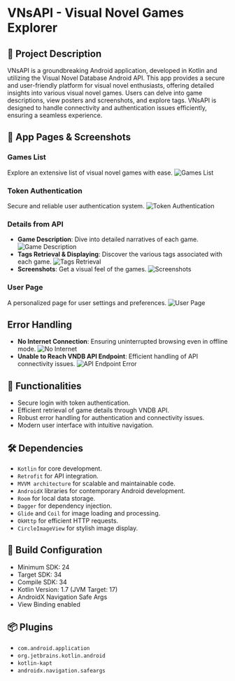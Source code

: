 # VNsAPI - Visual Novel Games Explorer

## 🌟 Project Description
VNsAPI is a groundbreaking Android application, developed in Kotlin and utilizing the Visual Novel Database Android API. This app provides a secure and user-friendly platform for visual novel enthusiasts, offering detailed insights into various visual novel games. Users can delve into game descriptions, view posters and screenshots, and explore tags. VNsAPI is designed to handle connectivity and authentication issues efficiently, ensuring a seamless experience.

## 📱 App Pages & Screenshots
### Games List
Explore an extensive list of visual novel games with ease. 
![Games List](https://github.com/mouralisandra/ProjetAndroid/assets/98917826/30aeed54-26b6-44f0-9c6b-3798e6a81915)

### Token Authentication
Secure and reliable user authentication system.
![Token Authentication](https://github.com/mouralisandra/ProjetAndroid/assets/98917826/685eebfa-a388-4f57-9a71-3d0a32b42834)

### Details from API
- **Game Description**: Dive into detailed narratives of each game.
  ![Game Description](https://github.com/mouralisandra/ProjetAndroid/assets/98917826/3015edc5-10dc-4096-ba5e-c8aa9ceb8476)
- **Tags Retrieval & Displaying**: Discover the various tags associated with each game.
  ![Tags Retrieval](https://github.com/mouralisandra/ProjetAndroid/assets/98917826/5f344f7d-2291-481c-bcde-2c25e3e7917f)
- **Screenshots**: Get a visual feel of the games.
  ![Screenshots](https://github.com/mouralisandra/ProjetAndroid/assets/98917826/708a03ea-23a4-4be7-a588-a985bcf7e3b8)
  
### User Page
A personalized page for user settings and preferences.
![User Page](https://github.com/mouralisandra/ProjetAndroid/assets/98917826/844efc31-9b82-451c-98a8-7a426d1d3c14)

## Error Handling
- **No Internet Connection**: Ensuring uninterrupted browsing even in offline mode.
  ![No Internet](https://github.com/mouralisandra/ProjetAndroid/assets/98917826/7804a0f4-b0ad-4864-8bdd-3629b9dfbc7c)
- **Unable to Reach VNDB API Endpoint**: Efficient handling of API connectivity issues.
  ![API Endpoint Error](https://github.com/mouralisandra/ProjetAndroid/assets/98917826/949283fc-9a80-4a25-8ff5-4557e61d2f4e)

## 🚀 Functionalities
- Secure login with token authentication.
- Efficient retrieval of game details through VNDB API.
- Robust error handling for authentication and connectivity issues.
- Modern user interface with intuitive navigation.

## 🛠 Dependencies
- `Kotlin` for core development.
- `Retrofit` for API integration.
- `MVVM architecture` for scalable and maintainable code.
- `AndroidX` libraries for contemporary Android development.
- `Room` for local data storage.
- `Dagger` for dependency injection.
- `Glide` and `Coil` for image loading and processing.
- `OkHttp` for efficient HTTP requests.
- `CircleImageView` for stylish image display.

## 🔧 Build Configuration
- Minimum SDK: 24
- Target SDK: 34
- Compile SDK: 34
- Kotlin Version: 1.7 (JVM Target: 17)
- AndroidX Navigation Safe Args
- View Binding enabled

## 📦 Plugins
- `com.android.application`
- `org.jetbrains.kotlin.android`
- `kotlin-kapt`
- `androidx.navigation.safeargs`

